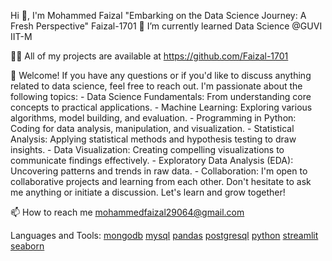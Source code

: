 Hi 👋, I'm Mohammed Faizal
"Embarking on the Data Science Journey: A Fresh Perspective"
Faizal-1701
🌱 I’m currently learned Data Science @GUVI IIT-M

👨‍💻 All of my projects are available at https://github.com/Faizal-1701

💬 Welcome! If you have any questions or if you'd like to discuss anything related to data science, feel free to reach out. I'm passionate about the following topics: - Data Science Fundamentals: From understanding core concepts to practical applications. - Machine Learning: Exploring various algorithms, model building, and evaluation. - Programming in Python: Coding for data analysis, manipulation, and visualization. - Statistical Analysis: Applying statistical methods and hypothesis testing to draw insights. - Data Visualization: Creating compelling visualizations to communicate findings effectively. - Exploratory Data Analysis (EDA): Uncovering patterns and trends in raw data. - Collaboration: I'm open to collaborative projects and learning from each other. Don't hesitate to ask me anything or initiate a discussion. Let's learn and grow together!

📫 How to reach me mohammedfaizal29064@gmail.com

Languages and Tools:
[mongodb](https://www.mongodb.com) [mysql](https://www.mysql.com/) [pandas](https://pandas.pydata.org/) [postgresql](https://www.postgresql.org/) [python](https://www.python.org/) [streamlit](https://streamlit.io/) [seaborn](https://seaborn.pydata.org/)
<!---
Faizal-1701/Faizal-1701 is a ✨ special ✨ repository because its `README.md` (this file) appears on your GitHub profile.
You can click the Preview link to take a look at your changes.
--->
